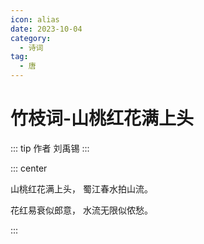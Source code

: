 ```yaml
---
icon: alias
date: 2023-10-04
category:
  - 诗词
tag:
  - 唐
---
```


# 竹枝词-山桃红花满上头

<!-- more -->

::: tip 作者
刘禹锡
:::


::: center

山桃红花满上头， 蜀江春水拍山流。

花红易衰似郎意， 水流无限似侬愁。

:::